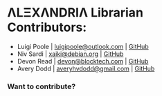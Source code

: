 # ΛLΞXΛNDRIΛ Librarian Contributors:
* Luigi Poole | <luigipoole@outlook.com> | [GitHub](luigiplr)
* Niv Sardi | <xaiki@debian.org> | [GitHub](xaiki)
* Devon Read | <devon@blocktech.com> | [GitHub](devonjames)
* Avery Dodd | <averyhvdodd@gmail.com> | [GitHub](averydodd)

### Want to contribute?

